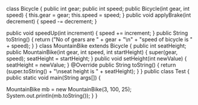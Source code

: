 
class Bicycle {
    public int gear;
    public int speed;
    public Bicycle(int gear, int speed)
    {
        this.gear = gear;
        this.speed = speed;
    }
    public void applyBrake(int decrement)
    {
        speed -= decrement;
    }

   public void speedUp(int increment)
    {
        speed += increment;
    }
    public String toString()
    {
        return ("No of gears are " + gear + "\n"
                + "speed of bicycle is " + speed);
    }
}
class MountainBike extends Bicycle {
    public int seatHeight;
    public MountainBike(int gear, int speed,
                        int startHeight)
    {
        super(gear, speed);
        seatHeight = startHeight;
    }
    public void setHeight(int newValue)
    {
        seatHeight = newValue;
    }
    @Override public String toString()
    {
        return (super.toString() + "\nseat height is "
                + seatHeight);
    }
}
public class Test {
    public static void main(String args[])
    {

  MountainBike mb = new MountainBike(3, 100, 25);
    System.out.println(mb.toString());
    }
}
